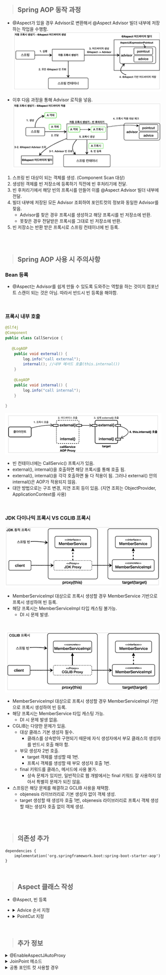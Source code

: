 > ## Spring AOP 동작 과정

- @Aspect가 있을 경우 Advisor로 변환해서 @Aspect Advisor 빌더 내부에 저장하는 작업을 수행함.
  ![Alt text](image/image.png)

- 이후 다음 과정을 통해 Advisor 로직을 넣음.
  ![Alt text](image/image-1.png)

1. 스프링 빈 대상이 되는 객체를 생성. (Component Scan 대상)
2. 생성된 객체를 빈 저장소에 등록하기 직전에 빈 후처리기에 전달.
3. 빈 후처리기에서 해당 빈의 프록시를 만들어 이를 @Aspect Advisor 빌더 내부에 전달.
4. 빌더 내부에 저장된 모든 Advisor 조회하여 포인트컷의 정보와 동일한 Advisor를 찾음.
   - Advisor를 찾은 경우 프록시를 생성하고 해당 프록시를 빈 저장소에 반환.
   - 못찾은 경우 전달받은 프록시를 그대로 빈 저장소에 반환.
5. 빈 저장소는 반환 받은 프록시로 스프링 컨테이너에 빈 등록.

<br/>
<br/>

> ## Spring AOP 사용 시 주의사항

### Bean 등록

- @Aspect는 Advisor를 쉽게 만들 수 있도록 도와주는 역할을 하는 것이지 컴포넌트 스캔이 되는 것은 아님. 따라서 반드시 빈 등록을 해야함.

<br/>

### 프록시 내부 호출

```java
@Slf4j
@Component
public class CallService {

   @LogAOP
    public void external() {
        log.info("call external");
        internal(); //내부 메서드 호출(this.internal())
    }

    @LogAOP
    public void internal() {
        log.info("call internal");
    }

}
```

![Alt text](image/image-2.png)

- 빈 컨테이너에는 CallServic() 프록시가 있음.
- external(), internal()을 호출하면 해당 프록시를 통해 호출 됨.
- external(), internal()을 각각 호출하면 둘 다 적용이 됨. 그러나 external() 안의 internal()은 AOP가 적용되지 않음.
- 대안 방법으로는 구조 변경, 지연 조회 등이 있음. (지연 조회는 ObjectProvider, ApplicationContext를 사용)

<br/>

### JDK 다이나믹 프록시 VS CGLIB 프록시

![Alt text](image/image-3.png)

- MemberServiceImpl 대상으로 프록시 생성할 경우 MemberService 기반으로 프록시 생성하여 빈 등록.
- 해당 프록시는 MemberServiceImpl 타입 캐스팅 불가능.
  - DI 시 문제 발생.

<br/>

![Alt text](image/image-4.png)

- MemberServiceImpl 대상으로 프록시 생성할 경우 MemberServiceImpl 기반으로 프록시 생성하여 빈 등록.
- 해당 프록시는 MemberService 타입 캐스팅 가능.
  - DI 시 문제 발생 없음.
- CGLIB는 다양한 문제가 있음.
  - 대상 클래스 기본 생성자 필수.
    - 클래스를 상속받아 구현되기 때문에 자식 생성자에서 부모 클래스의 생성자를 반드시 호출 해야 함.
  - 부모 생성자 2번 호출.
    - target 객체를 생성할 때 1번.
    - 프록시 객체를 생성할 때 부모 생성자 호출 1번.
  - final 키워드를 클래스, 메서드에 사용 불가.
    - 상속 문제가 있지만, 일반적으로 웹 개발에서는 final 키워드 잘 사용하지 않아서 특별히 문제가 되진 않음.
- 스프링은 해당 문제를 해결하고 GCLIB 사용을 채택함.
  - objenesis 라이브러리로 기본 생성자 없이 객체 생성.
  - target 생성할 때 생성자 호출 1번, objenesis 라이브러리로 프록시 객체 생성할 때는 생성자 호출 없이 객체 생성.

<br/>
<br/>

> ## 의존성 추가

```gradlew
dependencies {
	implementation('org.springframework.boot:spring-boot-starter-aop')
}
```

<br/>

> ## Aspect 클래스 작성

- @Aspect, 빈 등록
- <details>
  <summary>Advice 순서 지정</summary>
  주어진 포인트 컷에서 언제 실행될지 어노테이션을 통해 지정.<br/>
  동일한 포인트 컷에 여러 Advice가 있는 경우 다음과 같이 실행됨.<br/>
  Around -> Before -> AfterThrowing -> AfterReturning -> After -> Around<br/>
  만약 순서를 지정하고 싶다면 @Order(우선순위)를 사용.

  <br/>
  <br/>

  - @Around
    - 뒤에 나올 4가지 상태를 모두 포함하며 원하는 시점에 원하는 작업 가능.
    - 메서드 호출 전후 작업 명시 가능
    - 조인 포인트 실행 여부 선택 가능
    - 반환값 자체 조작 가능
    - 예외 자체를 조작 가능
    - 조인 포인트를 여러번 실행 가능

  <br/>

  - @Before
    - 타겟 실행 전에 끼어들어 작업 수행
    - 메소드 제어, 데이터 가공은 불가능

  <br/>

  - @After
    - 타겟 실행 후에 끼어들어 작업 수행
    - 메소드 제어, 데이터 가공 불가능

  <br/>

  - @AfterReturning
    - 타겟이 정상적으로 실행 완료된 경우 끼어들어 작업 수행
    - 리턴 값 확인 가능하나 메소드 제어, 데이터 가공 불가능

  <br/>

  - @AfterThrowable
    - 타겟이 예외를 발생시킨 경우 끼어들어 작업 수행
    - 예외 값 확인 가능하나 메소드 제어, 데이터 가공 불가능

  <br/>
  </details>

- <details>
  <summary>PointCut 지정</summary>
  AOP를 실행할 지점을 Advice 순서에 표현식으로 알려주는 방법.<br/>
  여러 PointCut을 사용하고 싶다면 ||, && 등으로 조합 가능.

  <br/>
  <br/>

  - execution(\* \* \*.\*.\*(..))
    - 기본 표현식으로 @Around("execution()") 형태로 사용함.
    - \* : 접근제한자
    - \* : 반환타입
    - \*.\*.\* : 지정할 메소드의 패지지경로와 메소드명
    - (..) : 해당 메소드의 매개변수

  <br/>

  - within(\* \* \*.\*.\*(..))
    - @Around("within()") 형태로 사용함.
    - 타입이 정확하게 맞아야 동작.
    - 따라서, 상위 타입으로 하위 타입 매칭 불가능(service로 설정할 경우 serviceimpl에서 동작 안함)

  <br/>

  - args(\*)
    - args 단독으로 사용하면 안됨.
    - @Around(다른표현식 && "args()") 형태로 사용함.
    - 파라미터 타입이 부모, 하위 일 경우에도 동작.
    - \* : 파라미터 타입

  <br/>

  - @target(메소드 패키지명.메소드명)
    - 단독으로 사용 불가능
    - @Around(다른표현식 && "target()") 형태로 사용함.
    - 자신의 클래스와 자신의 모든 부모 클래스의 모든 메소드에서 동작

  <br/>

  - @within(메소드 패키지명.메소드명)
    - 단독으로 사용 불가능
    - @Around(다른표현식 && "within()") 형태로 사용함.
    - 자신이 포함된 클래스의 모든 메소드에서 동작

  <br/>

  - @anntation
    - @Around("@annotation(어노테이션 패키지명.클래스이름)") 형태로 사용
    - 메소드가 주어진 어노테이션을 가지고 있을 경우 동작.

  <br/>

  - bean()
    - 스프링 빈 중 주어진 이름의 조건과 맞을 경우 동작.
    - \*Repository 로 주어진 경우 Repository로 끝나는 빈 모두 적용.

  <br/>

  - this, target
    - 스프링에서 AOP를 적용하면 실제 대상 객체 대신에 프록시가 빈으로 등록되는데 이를 구분 짓고자 사용
    - this : 스프링 빈 객체 (프록시)를 대상으로 매칭
    - target : 실제 객체를 대상으로 매칭
    - 적용 타입 하나를 적오학하게 지정해야함.
    - 부모 타입 허용

</details>

<br/>

> ## 추가 정보

<details>
  <summary>@EnableAspectJAutoProxy</summary>

스프링 컨텍스트 내에서 AspectJ AOP 프레임워크를 사용할 수 있도록 하는 어노테이션. Spring Boot는 해당 어노테이션을 사용하지 않아도 AspectJ AOP 프레임워크를 사용할 수 있음.

</details>

<details>
  <summary>JoinPoint 메소드</summary>

| 메소드              | 설명                                         |
| ------------------- | -------------------------------------------- |
| getArgs()           | 대상 메소드의 인자 목록을 반환               |
| getSignature()      | 대상 메소드의 정보를 반환                    |
| getSourceLocation() | 대상 메소드가 선언된 위치를 반환             |
| getKind()           | Advice 종류 반환                             |
| getStaticPart()     | Advice가 실행될 JoinPoint의 정적 정보를 반환 |
| getThis()           | 대상 객체를 반환                             |
| getTarget()         | 대상 객체를 반환                             |
| toString()          | JoinPoint의 정보를 문자열로 반환             |
| toShortString()     | JoinPoint의 간단한 정보를 문자열로 반환      |
| toLongString()      | JoinPoint의 자세한 정보를 문자열로 반환      |

</details>

<details>
  <summary>공통 포인트 컷 사용할 경우</summary>
  공통 포인트 컷을 사용할 경우 메소드로 만들어 사용할 수 있음.
  
  <br/>

```java
// 공통 포인트 컷
@Pointcut("execution(* com.example.springboot_java.domain.CalculateService(..))")
private void pointCut() {
}

@Pointcut("@annotation(com.example.springboot_java.annotation.LogAOP)")
private void annotationPointCut() {
}

@Around("pointCut()")
public void logAround(JoinPoint joinPoint) {
    log.info("AOP Around Execution : " + joinPoint.getSignature().getName());
}
```

</details>
